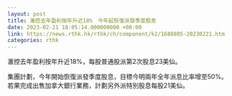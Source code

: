 ```yaml
---
layout: post
title: 滙控去年盈利按年升近18%　今年起恢復派發季度股息
date: 2023-02-21 18:05:14.000000000 +08:00
link: https://news.rthk.hk/rthk/ch/component/k2/1688805-20230221.htm
categories: rthk
---
```


滙控去年盈利按年升近18%，每股普通股派第2次股息23美仙。

集團計劃，今年開始恢復派發季度股息，目標今明兩年全年派息比率增至50%。若果完成出售加拿大銀行業務，計劃另外派特別股息每股21美仙。
